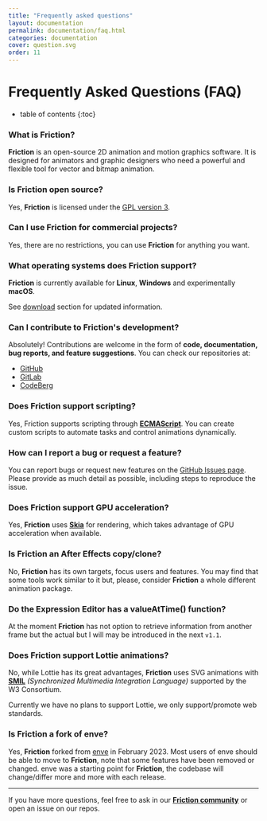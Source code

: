 ```yaml
---
title: "Frequently asked questions"
layout: documentation
permalink: documentation/faq.html
categories: documentation
cover: question.svg
order: 11
---
```


# Frequently Asked Questions (FAQ)

* table of contents
{:toc}

### What is Friction?

**Friction** is an open-source 2D animation and motion graphics software. It is designed for animators and graphic designers who need a powerful and flexible tool for vector and bitmap animation.

### Is Friction open source?

Yes, **Friction** is licensed under the [GPL version 3](https://www.gnu.org/licenses/gpl-3.0.en.html).

### Can I use Friction for commercial projects?

Yes, there are no restrictions, you can use **Friction** for anything you want.

### What operating systems does Friction support?

**Friction** is currently available for **Linux**, **Windows** and experimentally **macOS**.

See [download](/download.html#requirements) section for updated information.

### Can I contribute to Friction's development?

Absolutely! Contributions are welcome in the form of **code, documentation, bug reports, and feature suggestions**. You can check our repositories at:
- [GitHub](https://github.com/friction2d/friction)
- [GitLab](https://gitlab.com/friction-graphics/friction)
- [CodeBerg](https://codeberg.org/friction/friction)

### Does Friction support scripting?

Yes, Friction supports scripting through **[ECMAScript](https://en.wikipedia.org/wiki/ECMAScript)**. You can create custom scripts to automate tasks and control animations dynamically.

### How can I report a bug or request a feature?

You can report bugs or request new features on the [GitHub Issues page](https://github.com/friction2d/friction/issues). Please provide as much detail as possible, including steps to reproduce the issue.

### Does Friction support GPU acceleration?

Yes, **Friction** uses **[Skia](https://skia.org/)** for rendering, which takes advantage of GPU acceleration when available.

### Is Friction an After Effects copy/clone?

No, **Friction** has its own targets, focus users and features. You may find that some tools work similar to it but, please, consider **Friction** a whole different animation package.

### Do the Expression Editor has a valueAtTime() function?

At the moment **Friction** has not option to retrieve information from another frame but the actual but I will may be introduced in the next `v1.1`.

### Does Friction support Lottie animations?

No, while Lottie has its great advantages, **Friction** uses SVG animations with [**SMIL**](https://www.w3.org/TR/REC-smil/) *(Synchronized Multimedia Integration Language)* supported by the W3 Consortium.

Currently we have no plans to support Lottie, we only support/promote web standards.

### Is Friction a fork of enve?

Yes, **Friction** forked from [enve](https://maurycyliebner.github.io/) in February 2023. Most users of enve should be able to move to **Friction**, note that some features have been removed or changed. enve was a starting point for **Friction**, the codebase will change/differ more and more with each release.

---

If you have more questions, feel free to ask in our **[Friction community](https://friction.graphics/community.html)** or open an issue on our repos.


